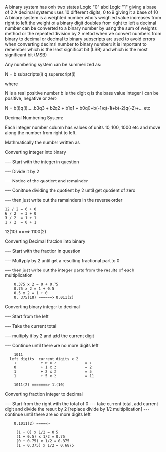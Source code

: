 A binary system has only two states Logic "0" abd Logic "1" giving a base of 2
A decimal systems uses 10 different digits, 0 to 9 giving it a base of 10
A binary system is a weighted number who's weighted value increases from right to left
the weight of a binary digit doubles from right to left
a decimal number can be converted to a binary number by using the sum of weights method or the repeated division by 2 metod
when we convert numbers from binary to decimal or decimal to binary subscripts are used to avoid errors
when converting decimal number to binary numbers it is important to remember which is the least significat bit (LSB) and which is the most significant bit (MSB)


Any numbering system can be summerized as:

N = b subscripts(i) q superscript(i)

where 

N is a real positive number
b is the digit
q is the base value
integer i can be positive, negative or zero

N = b(i)q(i).....b3q3 + b2q2 + b1q1 + b0q0+b(-1)q(-1)+b(-2)q(-2)+... etc

Decimal Numbering System:

Each integer number column has values of units 10, 100, 1000 etc and move along the number from right to left.

Mathmatically the number written as 



Converting integer into binary

--- Start with the integer in question

--- Divide it by 2

--- Notice of the quotient and remainder

--- Conitnue dividing the quotient by 2 until get quotient of zero

--- then just write out the ramainders in the reverse order

	12 / 2 = 6 + 0
	6 / 2  = 3 + 0
	3 / 2  = 1 + 1
	1 / 2  = 0 + 1

12(10) ====> 1100(2)

Converting Decimal fraction into binary

--- Start with the fraction in question

--- Multyply by 2 until get a resulting fractional part to 0

--- then just write out the integer parts from the results of each multiplication
		
		0.375 x 2 = 0 + 0.75
		0.75 x 2 = 1 + 0.5
		0.5 x 2 = 1 + 0
		0. 375(10) ======> 0.011(2)


Converting binary integer to decimal

--- Start from the left

--- Take the current total

--- multiply it by 2 and add the current digit

--- Continue until there are no more digits left

		1011 
      left digits  current digits x 2
		1 			+ 0 x 2 			= 1
		0 			+ 1 x 2 			= 2
		1 			+ 2 x 2 			= 5
		1 			+ 5 x 2 			= 11 

		1011(2) =======> 11(10)


Converting fraction integer to decimal

--- Start from the right with the total of 0
--- take current total, add current digit and divide the result by 2 [replace divide by 1/2 multiplication] 
--- continue until there are no more digits left


		0.1011(2) =====> 

		 (1 + 0) x 1/2 = 0.5
		 (1 + 0.5) x 1/2 = 0.75
		 (0 + 0.75) x 1/2 = 0.375
		 (1 + 0.375) x 1/2 = 0.6875

		 

